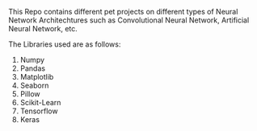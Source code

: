 This Repo contains different pet projects on different types of Neural Network Architechtures such as Convolutional Neural Network, Artificial Neural Network, etc.

The Libraries used are as follows:
1. Numpy
2. Pandas
3. Matplotlib
4. Seaborn
5. Pillow
6. Scikit-Learn
7. Tensorflow
8. Keras
